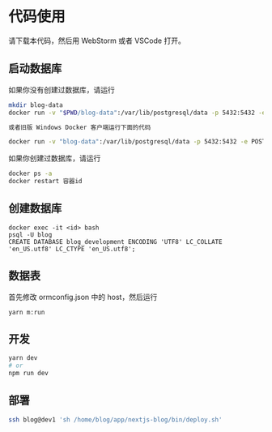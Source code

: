 # 代码使用

请下载本代码，然后用 WebStorm 或者 VSCode 打开。

## 启动数据库

如果你没有创建过数据库，请运行
```bash
mkdir blog-data
docker run -v "$PWD/blog-data":/var/lib/postgresql/data -p 5432:5432 -e POSTGRES_USER=blog -e POSTGRES_HOST_AUTH_METHOD=trust -d postgres:12.2

或者旧版 Windows Docker 客户端运行下面的代码

docker run -v "blog-data":/var/lib/postgresql/data -p 5432:5432 -e POSTGRES_USER=blog -e POSTGRES_HOST_AUTH_METHOD=trust -d postgres:12.2
```

如果你创建过数据库，请运行

```bash
docker ps -a
docker restart 容器id
```

## 创建数据库

```
docker exec -it <id> bash
psql -U blog
CREATE DATABASE blog_development ENCODING 'UTF8' LC_COLLATE 'en_US.utf8' LC_CTYPE 'en_US.utf8';
```

## 数据表

首先修改 ormconfig.json 中的 host，然后运行

```
yarn m:run
```

## 开发

```bash
yarn dev
# or
npm run dev
```

## 部署

```bash 
ssh blog@dev1 'sh /home/blog/app/nextjs-blog/bin/deploy.sh'
```
